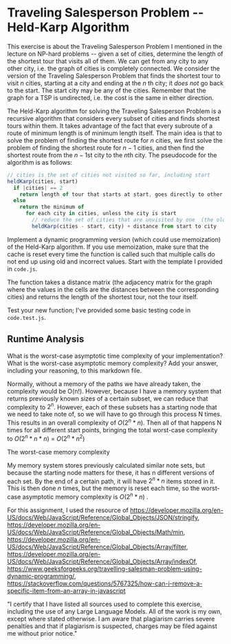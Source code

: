 # Traveling Salesperson Problem -- Held-Karp Algorithm
     
This exercise is about the Traveling Salesperson Problem I mentioned in the
lecture on NP-hard problems -- given a set of cities, determine the length of
the shortest tour that visits all of them. We can get from any city to any other
city, i.e. the graph of cities is completely connected. We consider the version
of the Traveling Salesperson Problem that finds the shortest tour to visit $n$
cities, starting at a city and ending at the $n$ th city; it *does not* go
back to the start. The start city may be any of the cities. Remember that the
graph for a TSP is undirected, i.e. the cost is the same in either direction.

The Held-Karp algorithm for solving the Traveling Salesperson Problem is a
recursive algorithm that considers every subset of cities and finds shortest
tours within them. It takes advantage of the fact that every subroute of a route
of minimum length is of minimum length itself. The main idea is that to solve
the problem of finding the shortest route for $n$ cities, we first solve the
problem of finding the shortest route for $n-1$ cities, and then find the
shortest route from the $n-1$st city to the $n$th city. The pseudocode for the
algorithm is as follows:

```javascript
// cities is the set of cities not visited so far, including start
heldKarp(cities, start)
  if |cities| == 2
    return length of tour that starts at start, goes directly to other city in cities
  else
    return the minimum of
      for each city in cities, unless the city is start
        // reduce the set of cities that are unvisited by one  (the old start), set the new start, add on the distance from old start to new start
        heldKarp(cities - start, city) + distance from start to city
```

Implement a dynamic programming version (which could use memoization) of the
Held-Karp algorithm. If you use memoization, make sure that the cache is reset
every time the function is called such that multiple calls do not end up using
old and incorrect values. Start with the template I provided in `code.js`.

The function takes a distance matrix (the adjacency matrix for the graph where
the values in the cells are the distances between the corresponding cities) and
returns the length of the shortest tour, not the tour itself.

Test your new function; I've provided some basic testing code in `code.test.js`.

## Runtime Analysis

What is the worst-case asymptotic time complexity of your implementation? What
is the worst-case asymptotic memory complexity? Add your answer, including your
reasoning, to this markdown file.


Normally, without a memory of the paths we have already taken, the complexity would be O(n!). However, because I have a memory system that returns previously known sizes of a certain subset, we can reduce that complexity to $2^n$. However, each of these subsets has a starting node that we need to take note of, so we will have to go through this process N times. This results in an overall complexity of $O(2^n * n)$. Then all of that happens N times for all different start points, bringing the total worst-case complexity to $O(2^n * n * n)$ = $O (2^n * n^2)$

    
The worst-case memory complexity 


My memory system stores previously calculated similar note sets, but because the starting node matters for these, it has n different versions of each set. By the end of a certain path, it will have $2^n * n$ items stored in it. This is then done $n$ times, but the memory is reset each time, so the worst-case asymptotic memory complexity is $O (2^n * n)$ .



For this assignment, I used the resource of https://developer.mozilla.org/en-US/docs/Web/JavaScript/Reference/Global_Objects/JSON/stringify, https://developer.mozilla.org/en-US/docs/Web/JavaScript/Reference/Global_Objects/Math/min, https://developer.mozilla.org/en-US/docs/Web/JavaScript/Reference/Global_Objects/Array/filter, https://developer.mozilla.org/en-US/docs/Web/JavaScript/Reference/Global_Objects/Array/indexOf, https://www.geeksforgeeks.org/travelling-salesman-problem-using-dynamic-programming/, https://stackoverflow.com/questions/5767325/how-can-i-remove-a-specific-item-from-an-array-in-javascript

"I certify that I have listed all sources used to complete this exercise, including the use of any Large Language Models. All of the work is my own, except where stated otherwise. I am aware that plagiarism carries severe penalties and that if plagiarism is suspected, charges may be filed against me without prior notice."
